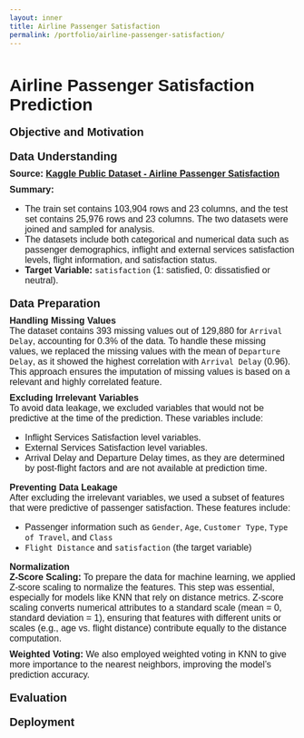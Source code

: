 ```yaml
---
layout: inner
title: Airline Passenger Satisfaction
permalink: /portfolio/airline-passenger-satisfaction/
---
```

<div class="row" style="margin-top: 50px;">

<div>
<div style="font-size:30px; font-family: 'Source Sans 3', sans-serif; font-weight: bold; margin-bottom: 20px;">Airline Passenger
Satisfaction Prediction</div>

<div style="font-size:20px; font-family: 'Source Sans 3', sans-serif; font-weight: bold; margin-bottom: 20px;">Objective and Motivation</div>

<div style="font-size:20px; font-family: 'Source Sans 3', sans-serif; font-weight: bold; margin-bottom: 10px;">Data Understanding</div>
<div style="font-size:16px; font-family: 'Source Sans 3', sans-serif; font-weight: bold;">Source: <a href="https://www.kaggle.com/datasets/teejmahal20/airline-passenger-satisfaction" style="font-size:16px; font-family: 'Source Sans 3', sans-serif;">Kaggle Public Dataset - Airline Passenger Satisfaction</a></div>

<div style="margin-top: 10px;"></div>

<div style="font-size:16px; font-family: 'Source Sans 3', sans-serif; font-weight: bold;">Summary:</div>
<div style="font-size:16px; font-family: 'Source Sans 3', sans-serif; margin-bottom: 20px;">
  <ul>
    <li>The train set contains 103,904 rows and 23 columns, and the test set contains 25,976 rows and 23 columns. The two datasets were joined and sampled for analysis.</li>
    <li>The datasets include both categorical and numerical data such as passenger demographics, inflight and external services satisfaction levels, flight information, and satisfaction status.</li>
    <li><strong>Target Variable:</strong> <code>satisfaction</code> (1: satisfied, 0: dissatisfied or neutral).</li>
  </ul>
</div>

<div style="font-size:20px; font-family: 'Source Sans 3', sans-serif; font-weight: bold; margin-bottom: 10px;">Data Preparation</div>

<div style="font-size:16px; font-family: 'Source Sans 3', sans-serif; font-weight: bold;">Handling Missing Values</div>
<div style="font-size:16px; font-family: 'Source Sans 3', sans-serif; margin-bottom: 10px;">The dataset contains 393 missing values out of 129,880 for <code>Arrival Delay</code>, accounting for 0.3% of the data. To handle these missing values, we replaced the missing values with the mean of <code>Departure Delay</code>, as it showed the highest correlation with <code>Arrival Delay</code> (0.96). This approach ensures the imputation of missing values is based on a relevant and highly correlated feature.</div>

<div style="margin-top: 10px;"></div>

<div style="font-size:16px; font-family: 'Source Sans 3', sans-serif; font-weight: bold;">Excluding Irrelevant Variables</div>
<div style="font-size:16px; font-family: 'Source Sans 3', sans-serif; margin-bottom: 10px;">To avoid data leakage, we excluded variables that would not be predictive at the time of the prediction. These variables include:</div>

<div style="font-size:16px; font-family: 'Source Sans 3', sans-serif; margin-bottom: 10px;">
  <ul>
    <li>Inflight Services Satisfaction level variables.</li>
    <li>External Services Satisfaction level variables.</li>
    <li>Arrival Delay and Departure Delay times, as they are determined by post-flight factors and are not available at prediction time.</li>
  </ul>
</div>

<div style="margin-top: 10px;"></div>

<div style="font-size:16px; font-family: 'Source Sans 3', sans-serif; font-weight: bold;">Preventing Data Leakage</div>
<div style="font-size:16px; font-family: 'Source Sans 3', sans-serif; margin-bottom: 10px;">After excluding the irrelevant variables, we used a subset of features that were predictive of passenger satisfaction. These features include:</div>

<div style="font-size:16px; font-family: 'Source Sans 3', sans-serif; margin-bottom: 10px;">
  <ul>
    <li>Passenger information such as <code>Gender</code>, <code>Age</code>, <code>Customer Type</code>, <code>Type of Travel</code>, and <code>Class</code></li>
    <li><code>Flight Distance</code> and <code>satisfaction</code> (the target variable)</li>
  </ul>
</div>

<div style="margin-top: 10px;"></div>

<div style="font-size:16px; font-family: 'Source Sans 3', sans-serif; font-weight: bold;">Normalization</div>
<div style="font-size:16px; font-family: 'Source Sans 3', sans-serif; margin-bottom: 10px;"><strong>Z-Score Scaling:</strong> To prepare the data for machine learning, we applied Z-score scaling to normalize the features. This step was essential, especially for models like KNN that rely on distance metrics. Z-score scaling converts numerical attributes to a standard scale (mean = 0, standard deviation = 1), ensuring that features with different units or scales (e.g., age vs. flight distance) contribute equally to the distance computation.</div>
<div style="font-size:16px; font-family: 'Source Sans 3', sans-serif; margin-bottom: 20px;"><strong>Weighted Voting:</strong> We also employed weighted voting in KNN to give more importance to the nearest neighbors, improving the model’s prediction accuracy.</div>

<div style="font-size:20px; font-family: 'Source Sans 3', sans-serif; font-weight: bold; margin-bottom: 20px;">Evaluation</div>

<div style="font-size:20px; font-family: 'Source Sans 3', sans-serif; font-weight: bold; margin-bottom: 20px;">Deployment</div>

</div>
